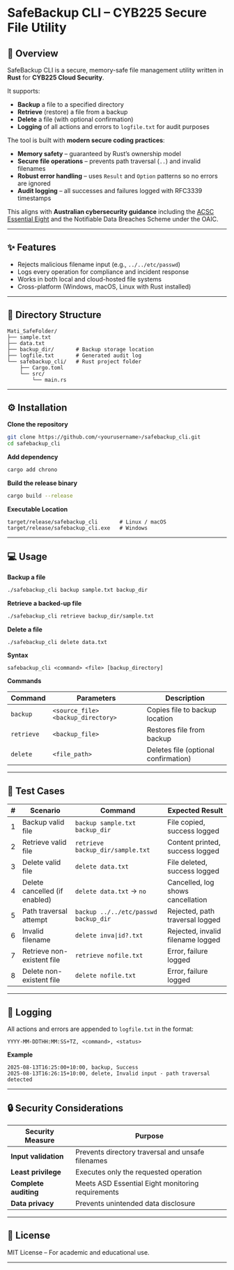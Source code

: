 
# SafeBackup CLI – CYB225 Secure File Utility

## 📌 Overview

SafeBackup CLI is a secure, memory-safe file management utility written in **Rust** for **CYB225 Cloud Security**.

It supports:

* **Backup** a file to a specified directory
* **Retrieve** (restore) a file from a backup
* **Delete** a file (with optional confirmation)
* **Logging** of all actions and errors to `logfile.txt` for audit purposes

The tool is built with **modern secure coding practices**:

* **Memory safety** – guaranteed by Rust’s ownership model
* **Secure file operations** – prevents path traversal (`..`) and invalid filenames
* **Robust error handling** – uses `Result` and `Option` patterns so no errors are ignored
* **Audit logging** – all successes and failures logged with RFC3339 timestamps

This aligns with **Australian cybersecurity guidance** including the [ACSC Essential Eight](https://www.cyber.gov.au/acsc/essential-eight) and the Notifiable Data Breaches Scheme under the OAIC.

---

## ✨ Features

* Rejects malicious filename input (e.g., `../../etc/passwd`)
* Logs every operation for compliance and incident response
* Works in both local and cloud-hosted file systems
* Cross-platform (Windows, macOS, Linux with Rust installed)

---

## 📂 Directory Structure

```
Mati_SafeFolder/
├── sample.txt
├── data.txt
├── backup_dir/       # Backup storage location
├── logfile.txt       # Generated audit log
└── safebackup_cli/   # Rust project folder
    ├── Cargo.toml
    └── src/
        └── main.rs
```

---

## ⚙️ Installation

**Clone the repository**

```bash
git clone https://github.com/<yourusername>/safebackup_cli.git
cd safebackup_cli
```

**Add dependency**

```bash
cargo add chrono
```

**Build the release binary**

```bash
cargo build --release
```

**Executable Location**

```
target/release/safebackup_cli       # Linux / macOS
target/release/safebackup_cli.exe   # Windows
```

---

## 💻 Usage

**Backup a file**

```bash
./safebackup_cli backup sample.txt backup_dir
```

**Retrieve a backed-up file**

```bash
./safebackup_cli retrieve backup_dir/sample.txt
```

**Delete a file**

```bash
./safebackup_cli delete data.txt
```

**Syntax**

```
safebackup_cli <command> <file> [backup_directory]
```

**Commands**

| Command    | Parameters                         | Description                          |
| ---------- | ---------------------------------- | ------------------------------------ |
| `backup`   | `<source_file> <backup_directory>` | Copies file to backup location       |
| `retrieve` | `<backup_file>`                    | Restores file from backup            |
| `delete`   | `<file_path>`                      | Deletes file (optional confirmation) |

---

## 🧪 Test Cases

| # | Scenario                      | Command                              | Expected Result                   |
| - | ----------------------------- | ------------------------------------ | --------------------------------- |
| 1 | Backup valid file             | `backup sample.txt backup_dir`       | File copied, success logged       |
| 2 | Retrieve valid file           | `retrieve backup_dir/sample.txt`     | Content printed, success logged   |
| 3 | Delete valid file             | `delete data.txt`                    | File deleted, success logged      |
| 4 | Delete cancelled (if enabled) | `delete data.txt` → `no`             | Cancelled, log shows cancellation |
| 5 | Path traversal attempt        | `backup ../../etc/passwd backup_dir` | Rejected, path traversal logged   |
| 6 | Invalid filename              | `delete inva\|id?.txt`               | Rejected, invalid filename logged |
| 7 | Retrieve non-existent file    | `retrieve nofile.txt`                | Error, failure logged             |
| 8 | Delete non-existent file      | `delete nofile.txt`                  | Error, failure logged             |

---

## 📝 Logging

All actions and errors are appended to `logfile.txt` in the format:

```
YYYY-MM-DDTHH:MM:SS+TZ, <command>, <status>
```

**Example**

```
2025-08-13T16:25:00+10:00, backup, Success
2025-08-13T16:26:15+10:00, delete, Invalid input - path traversal detected
```

---

## 🔒 Security Considerations

| Security Measure      | Purpose                                           |
| --------------------- | ------------------------------------------------- |
| **Input validation**  | Prevents directory traversal and unsafe filenames |
| **Least privilege**   | Executes only the requested operation             |
| **Complete auditing** | Meets ASD Essential Eight monitoring requirements |
| **Data privacy**      | Prevents unintended data disclosure               |

---

## 📜 License

MIT License – For academic and educational use.

---


